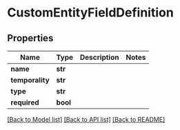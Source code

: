 # CustomEntityFieldDefinition


## Properties
Name | Type | Description | Notes
------------ | ------------- | ------------- | -------------
**name** | **str** |  | 
**temporality** | **str** |  | 
**type** | **str** |  | 
**required** | **bool** |  | 

[[Back to Model list]](../README.md#documentation-for-models) [[Back to API list]](../README.md#documentation-for-api-endpoints) [[Back to README]](../README.md)


